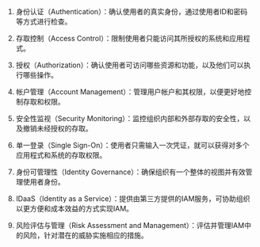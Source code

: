 

1. 身份认证（Authentication）：确认使用者的真实身份，通过使用者ID和密码等方式进行检查。

2. 存取控制（Access Control）：限制使用者只能访问其所授权的系统和应用程式。

3. 授权（Authorization）：确认使用者可访问哪些资源和功能，以及他们可以执行哪些操作。

4. 帐户管理（Account Management）：管理用户帐户和其权限，以便更好地控制存取和权限。

5. 安全性监视（Security Monitoring）：监控组织内部和外部存取的安全性，以及撤销未经授权的存取。

6. 单一登录（Single Sign-On）：使用者只需输入一次凭证，就可以获得对多个应用程式和系统的存取权限。

7. 身份可管理性（Identity Governance）：确保组织有一个整体的视图并有效管理使用者身份。

8. IDaaS（Identity as a Service）：提供由第三方提供的IAM服务，可协助组织以更方便和成本效益的方式实现IAM。

9. 风险评估与管理（Risk Assessment and Management）：评估并管理IAM中的风险，针对潜在的威胁实施相应的措施。